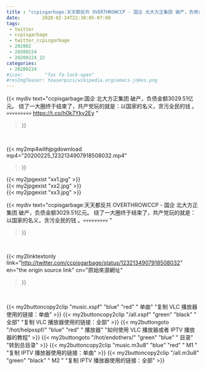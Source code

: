 ```yaml
---
title : "ccpisgarbage:天天都反共 OVERTHROWCCP - 国企 北大方正集团 破产，负债金额3029.51亿元。 绕了一大圈终于结束了，共产党玩的就是：以国家的名义，贪污全民的钱 。💀💀💀💀💀💀💀💀💀 "
date:        2020-02-24T22:30:05-07:00
tags:
 - twitter
 - ccpisgarbage
 - twitter_ccpisgarbage
 - 202002
 - 20200224
 - 20200224_22
categories:
 - 20200224
#icon:        "fas fa-lock-open"
#resImgTeaser: teaserpics/wikipedia.org/emacs-jokes.png
---
```


{{< mydiv text="ccpisgarbage:国企 北大方正集团 破产，负债金额3029.51亿元。 绕了一大圈终于结束了，共产党玩的就是：以国家的名义，贪污全民的钱 。💀💀💀💀💀💀💀💀💀 https://t.co/h0k7Yky2Ey "
>}}
<br>


{{< my2mp4withjpgdownload mp4="20200225_1232134907918508032.mp4"
>}}

{{< my2jpgexist "xx1.jpg" >}}<br>
{{< my2jpgexist "xx2.jpg" >}}<br>
{{< my2jpgexist "xx3.jpg" >}}<br>



{{< mydiv text="ccpisgarbage:天天都反共 OVERTHROWCCP - 国企 北大方正集团 破产，负债金额3029.51亿元。 绕了一大圈终于结束了，共产党玩的就是：以国家的名义，贪污全民的钱 。💀💀💀💀💀💀💀💀💀 "
>}}
<br>

{{< my2linktextonly link="http://twitter.com/ccpisgarbage/status/1232134907918508032"
en="the origin source link" cn="原始來源網址"
>}}


<br>

{{< my2buttoncopy2clip "music.xspf"        "blue"   "red"    " 单曲"  "复制 VLC 播放器使用的链接：单曲" >}} {{< my2buttoncopy2clip "/all.xspf"         "green"  "black"  " 全部"  "复制 VLC 播放器使用的链接：全部" >}} {{< my2buttongoto      "/hot/helpxspf/"    "blue"   "red"    " 播放器" "如何使用 VLC 播放器或者 IPTV 播放器的教程" >}} {{< my2buttongoto      "/hot/endothers/"   "green"  "blue"   " 目录"   "转到总目录" >}} {{< my2buttoncopy2clip "music.m3u8"        "blue"   "red"    " M1 "    "复制 IPTV 播放器使用的链接：单曲" >}} {{< my2buttoncopy2clip "/all.m3u8"         "green"  "black"  " M2 "    "复制 IPTV 播放器使用的链接：全部" >}} 

